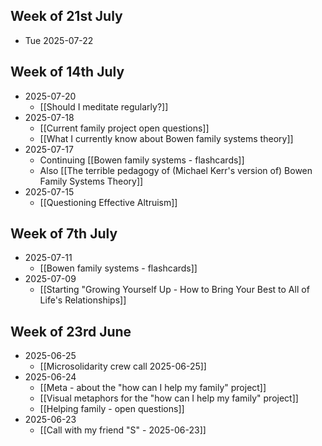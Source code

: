 ## Week of 21st July
- Tue 2025-07-22 
## Week of 14th July
- 2025-07-20 
	- [[Should I meditate regularly?]]
- 2025-07-18
	- [[Current family project open questions]]
	- [[What I currently know about Bowen family systems theory]]
- 2025-07-17 
	- Continuing [[Bowen family systems - flashcards]]
	- Also [[The terrible pedagogy of (Michael Kerr's version of) Bowen Family Systems Theory]]
- 2025-07-15
	- [[Questioning Effective Altruism]]
## Week of 7th July
- 2025-07-11
	- [[Bowen family systems - flashcards]]
- 2025-07-09
	- [[Starting "Growing Yourself Up - How to Bring Your Best to All of Life's Relationships]]
## Week of 23rd June
- 2025-06-25
	- [[Microsolidarity crew call 2025-06-25]]
- 2025-06-24
	- [[Meta - about the "how can I help my family" project]]
	- [[Visual metaphors for the "how can I help my family" project]]
	- [[Helping family - open questions]]
- 2025-06-23
	- [[Call with my friend "S" - 2025-06-23]]